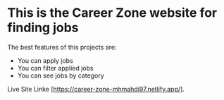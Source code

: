 # This is the Career Zone website for finding jobs

The best features of this projects are:
 - You can apply jobs
 - You can filter applied jobs
 - You can see jobs by category


Live Site Linke [https://career-zone-mhmahdi97.netlify.app/].